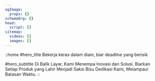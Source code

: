 ```yaml
---
ogImage:
  props: {}
schemaOrg: {}
head:
  script: []
sitemap:
  videos: []
  images: []
---
```


::home
#hero_title
Bekerja keras dalam diam, biar deadline yang berisik

#hero_subtitle
Di Balik Layar, Kami Menempa Inovasi dan Solusi. Biarkan Setiap Produk yang Lahir Menjadi Saksi Bisu Dedikasi Kami, Melampaui Batasan Waktu.
::
